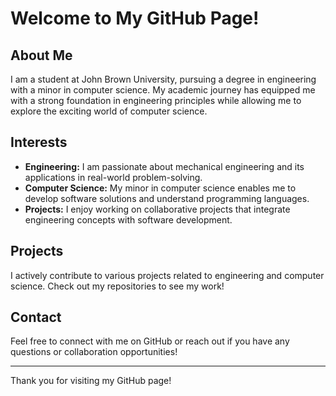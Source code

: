 # Welcome to My GitHub Page!

## About Me
I am a student at John Brown University, pursuing a degree in engineering with a minor in computer science. My academic journey has equipped me with a strong foundation in engineering principles while allowing me to explore the exciting world of computer science.

## Interests
- **Engineering:** I am passionate about mechanical engineering and its applications in real-world problem-solving.
- **Computer Science:** My minor in computer science enables me to develop software solutions and understand programming languages.
- **Projects:** I enjoy working on collaborative projects that integrate engineering concepts with software development.

## Projects
I actively contribute to various projects related to engineering and computer science. Check out my repositories to see my work!

## Contact
Feel free to connect with me on GitHub or reach out if you have any questions or collaboration opportunities!

---

Thank you for visiting my GitHub page!
